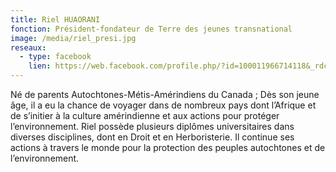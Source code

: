 ```yaml
---
title: Riel HUAORANI
fonction: Président-fondateur de Terre des jeunes transnational
image: /media/riel_presi.jpg
reseaux:
  - type: facebook
    lien: https://web.facebook.com/profile.php/?id=100011966714118&_rdc=1&_rdr#
---
```

Né de parents Autochtones-Métis-Amérindiens du Canada ; Dès son jeune âge, il a eu la chance de voyager dans de nombreux pays dont l’Afrique et de s’initier à la culture amérindienne et aux actions pour protéger l’environnement. Riel possède plusieurs diplômes universitaires dans diverses disciplines, dont en Droit et en Herboristerie. Il continue ses actions à travers le monde pour la protection des peuples autochtones et de l’environnement.
